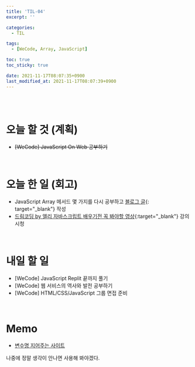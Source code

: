 ```yaml
---
title: 'TIL-04'
excerpt: ''

categories:
  - TIL

tags:
  - [WeCode, Array, JavaScript]

toc: true
toc_sticky: true

date: 2021-11-17T08:07:35+0900
last_modified_at: 2021-11-17T08:07:39+0900
---
```


<br>
<br>

# 오늘 할 것 (계획)

- ~~[WeCode] JavaScript On Web 공부하기~~

<br>

# 오늘 한 일 (회고)

- JavaScript Array 메서드 몇 가지를 다시 공부하고 [블로그 글](../../javascript/javascript-1){: target="\_blank"} 작성
- [드림코딩 by 엘리 자바스크립트 배우기전 꼭 봐야할 영상](https://www.youtube.com/watch?v=wcsVjmHrUQg&list=PLv2d7VI9OotTVOL4QmPfvJWPJvkmv6h-2){:target="\_blank"} 강의 시청

<br>

# 내일 할 일

- [WeCode] JavaScript Replit 끝까지 풀기
- [WeCode] 웹 서비스의 역사와 발전 공부하기
- [WeCode] HTML/CSS/JavaScript 그룹 면접 준비

<br>

# Memo

- [변수명 지어주는 사이트](https://www.curioustore.com/#!/)

나중에 정말 생각이 안나면 사용해 봐야겠다.
